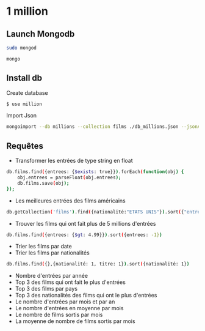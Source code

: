 # 1 million
## Launch Mongodb
```sh
sudo mongod
```
```sh
mongo
```
## Install db
Create database
```sh
$ use million
```

Import Json
```sh
mongoimport --db millions --collection films ./db_millions.json --jsonArray
```

## Requêtes
- Transformer les entrées de type string en float
```sh
db.films.find({entrees: {$exists: true}}).forEach(function(obj) { 
    obj.entrees = parseFloat(obj.entrees);
    db.films.save(obj);
});
```
- Les meilleures entrées des films américains
```sh
db.getCollection('films').find({nationalité:"ETATS UNIS"}).sort({"entrées (millions)": -1})
```
- Trouver les films qui ont fait plus de 5 millions d'entrées
```sh
db.films.find({entrees: {$gt: 4.99}}).sort({entrees: -1})
```
- Trier les films par date
- Trier les films par nationalités
```sh
db.films.find({},{nationalité: 1, titre: 1}).sort({nationalité: 1})
```
- Nombre d'entrées par année
- Top 3 des films qui ont fait le plus d'entrées
- Top 3 des films par pays 
- Top 3 des nationalités des films qui ont le plus d'entrées
- Le nombre d'entrées par mois et par an
- Le nombre d'entrées en moyenne par mois
- Le nombre de films sortis par mois
- La moyenne de nombre de films sortis par mois